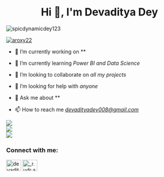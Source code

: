 <h1 align="center">Hi 👋, I'm Devaditya Dey</h1>


<p align="left"> <img src="https://komarev.com/ghpvc/?username=spicdynamicdey123&label=Profile%20views&color=0e75b6&style=flat" alt="spicdynamicdey123" /> </p>

<p align="left"> <a href="https://github.com/ryo-ma/github-profile-trophy"><img src="https://github-profile-trophy.vercel.app/?username=spicdynamicdey123" alt="aroxy22" /></a> </p>

- 🔭 I’m currently working on **

- 🌱 I’m currently learning *Power BI and Data Science*

- 👯 I’m looking to collaborate on *all my projects*

- 🤝 I’m looking for help with *anyone*

- 💬 Ask me about **

- 📫 How to reach me *devadityadey008@gmail.com*



![](https://github-readme-stats.vercel.app/api?username=spicdynamicdeydey123&theme=dracula&hide_border=false&include_all_commits=false&count_private=false)<br/>
![](https://github-readme-streak-stats.herokuapp.com/?user=spicdynamicdey123&theme=dracula&hide_border=false)<br/>
![](https://github-readme-stats.vercel.app/api/top-langs/?username=spicdynamicdey123&theme=dracula&hide_border=false&include_all_commits=false&count_private=false&layout=compact)



<h3 align="left">Connect with me:</h3>
<p align="left">
<a href="https://www.linkedin.com/in/devadityadey/" target="blank"><img align="center" src="https://raw.githubusercontent.com/rahuldkjain/github-profile-readme-generator/master/src/images/icons/Social/linked-in-alt.svg" alt="devadityadey" height="30" width="40" /></a>
<a href="https://instagram.com/_r.udr.a_" target="blank"><img align="center" src="https://raw.githubusercontent.com/rahuldkjain/github-profile-readme-generator/master/src/images/icons/Social/instagram.svg" alt="_r.udr.a_" height="30" width="40" /></a>
</p>
